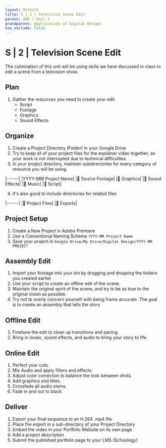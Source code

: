 ```yaml
---
layout: default
title: S | 2 | Television Scene Edit
parent: ADD | Unit 2
grandparent: Applications of Digital Design
nav_exclude: false
---
```

# S | 2 | Television Scene Edit
The culmination of this unit will be using skills we have discussed in class to edit a scene from a television show.

## Plan
1. Gather the resources you need to create your edit.
    - Script
    - Footage
    - Graphics
    - Sound Effects
    
## Organize
1. Create a Project Directory (Folder) in your Google Drive
2. Try to keep all of your project files for the explainer video together, so your work is not interrupted due to technical difficulties.
3. In your project directory, maintain subdirectories for every category of resource you will be using.

|------|
|YYYY-MM Project Name|
|📁 Source Footage|
|📁 Graphics|
|📁 Sound Effects|
|📁 Music|
|📁 Script|

4. It's also good to include directories for related files

|------|
|📁 Project Files|
|📁 Exports|


## Project Setup
1. Create a New Project in Adobe Premiere
2. Use a Conventional Naming Scheme ``YYYY-MM Project Name``
3. Save your project in ``Google Drive/My Drive/Digital Design/YYYY-MM PROJECT``

## Assembly Edit
1. Import your footage into your bin by dragging and dropping the folders you created earlier
2. Use your script to create an offline edit of the scene.
3. Maintain the original spirit of the scene, and try to be as true to the original vision as possible.
4. Try not to overly concern yourself with being frame accurate. The goal is to create an assembly that tells the story

## Offline Edit
1. Finetune the edit to clean up transitions and pacing. 
2. Bring in music, sound effects, and audio to bring your story to life.

## Online Edit
1. Perfect your cuts.
2. Mix Audio and apply filters and effects.
3. Adjust color correction to balance the look between shots.
4. Add graphics and titles. 
5. Crossfade all audio stems.
6. Fade in and out to black.

## Deliver
1. Export your final sequence to an H.264 .mp4 file
2. Place the export in a sub-directory of your Project Directory
3. Embed the video in your Portfolio Website on its own page
4. Add a project description
5. Submit the published portfolio page to your LMS (Schoology)